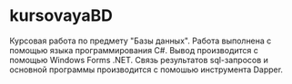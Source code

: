 # kursovayaBD
Курсовая работа по предмету "Базы данных". 
Работа выполнена с помощью языка программирования C#. 
Вывод производится с помощью Windows Forms .NET.
Связь результатов sql-запросов и основной программы производится с помошью инструмента Dapper.
